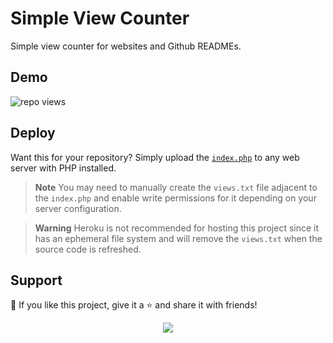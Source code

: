 # Simple View Counter

Simple view counter for websites and Github READMEs.

## Demo

<img title="repo views" src="https://simple-counter.infinityfreeapp.com/?i=1">


## Deploy

Want this for your repository? Simply upload the [`index.php`](/index.php) to any web server with PHP installed.

> **Note**
> You may need to manually create the `views.txt` file adjacent to the `index.php` and enable write permissions for it depending on your server configuration.

> **Warning**
> Heroku is not recommended for hosting this project since it has an ephemeral file system and will remove the `views.txt` when the source code is refreshed.

## Support

💖 If you like this project, give it a ⭐ and share it with friends!

<p align="center">
<a href="https://ko-fi.com/zenoftech"> <img src="https://img.shields.io/badge/Coffee-Buy%20me%20a%20coffee-brightgreen?style=for-the-badge&logo=Ko-fi"></a>
</p>